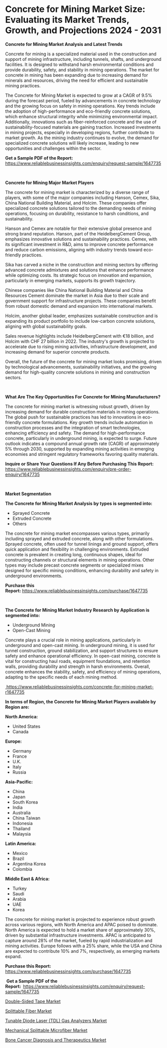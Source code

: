 <p><h1>Concrete for Mining Market Size: Evaluating its Market Trends, Growth, and Projections 2024 - 2031</h1></p><p><strong>Concrete for Mining Market Analysis and Latest Trends</strong></p>
<p><p>Concrete for mining is a specialized material used in the construction and support of mining infrastructure, including tunnels, shafts, and underground facilities. It is designed to withstand harsh environmental conditions and provide durability, safety, and stability in mining operations. The market for concrete in mining has been expanding due to increasing demand for minerals and resources, driving the need for efficient and sustainable mining practices.</p><p>The Concrete for Mining Market is expected to grow at a CAGR of 9.5% during the forecast period, fueled by advancements in concrete technology and the growing focus on safety in mining operations. Key trends include the adoption of high-performance and eco-friendly concrete solutions, which enhance structural integrity while minimizing environmental impact. Additionally, innovations such as fiber-reinforced concrete and the use of sustainability-focused materials are gaining traction. Increased investments in mining projects, especially in developing regions, further contribute to market growth. As the mining industry continues to evolve, the demand for specialized concrete solutions will likely increase, leading to new opportunities and challenges within the sector.</p></p>
<p><strong>Get a Sample PDF of the Report:&nbsp;</strong> <a href="https://www.reliablebusinessinsights.com/enquiry/request-sample/1647735?utm_campaign=112&utm_medium=2&utm_source=Github&utm_content=ia&utm_term=27102024&utm_id=concrete-for-mining">https://www.reliablebusinessinsights.com/enquiry/request-sample/1647735</a></p>
<p>&nbsp;</p>
<p><strong>Concrete for Mining Major Market Players</strong></p>
<p><p>The concrete for mining market is characterized by a diverse range of players, with some of the major companies including Hanson, Cemex, Sika, China National Building Material, and Holcim. These companies offer specialized concrete solutions tailored to the demanding needs of mining operations, focusing on durability, resistance to harsh conditions, and sustainability.</p><p>Hanson and Cemex are notable for their extensive global presence and strong brand reputation. Hanson, part of the HeidelbergCement Group, emphasizes innovative solutions and sustainability practices. Cemex, with its significant investment in R&D, aims to improve concrete performance and reduce carbon emissions, aligning with industry trends toward eco-friendly practices.</p><p>Sika has carved a niche in the construction and mining sectors by offering advanced concrete admixtures and solutions that enhance performance while optimizing costs. Its strategic focus on innovation and expansion, particularly in emerging markets, supports its growth trajectory.</p><p>Chinese companies like China National Building Material and China Resources Cement dominate the market in Asia due to their scale and government support for infrastructure projects. These companies benefit from robust domestic demand and expansion into international markets.</p><p>Holcim, another global leader, emphasizes sustainable construction and is expanding its product portfolio to include low-carbon concrete solutions, aligning with global sustainability goals.</p><p>Sales revenue highlights include HeidelbergCement with €18 billion, and Holcim with CHF 27 billion in 2022. The industry's growth is projected to accelerate due to rising mining activities, infrastructure development, and increasing demand for superior concrete products.</p><p>Overall, the future of the concrete for mining market looks promising, driven by technological advancements, sustainability initiatives, and the growing demand for high-quality concrete solutions in mining and construction sectors.</p></p>
<p>&nbsp;</p>
<p><strong>What Are The Key Opportunities For Concrete for Mining Manufacturers?</strong></p>
<p><p>The concrete for mining market is witnessing robust growth, driven by increasing demand for durable construction materials in mining operations. The global push for sustainable practices has led to innovations in eco-friendly concrete formulations. Key growth trends include automation in construction processes and the integration of smart technologies, enhancing efficiency and safety. The demand for high-performance concrete, particularly in underground mining, is expected to surge. Future outlook indicates a compound annual growth rate (CAGR) of approximately 5% through 2030, supported by expanding mining activities in emerging economies and stringent regulatory frameworks favoring quality materials.</p></p>
<p><strong>Inquire or Share Your Questions If Any Before Purchasing This Report:</strong> <a href="https://www.reliablebusinessinsights.com/enquiry/pre-order-enquiry/1647735?utm_campaign=112&utm_medium=2&utm_source=Github&utm_content=ia&utm_term=27102024&utm_id=concrete-for-mining">https://www.reliablebusinessinsights.com/enquiry/pre-order-enquiry/1647735</a></p>
<p>&nbsp;</p>
<p><strong>Market Segmentation</strong></p>
<p><strong>The Concrete for Mining Market Analysis by types is segmented into:</strong></p>
<p><ul><li>Sprayed Concrete</li><li>Extruded Concrete</li><li>Others</li></ul></p>
<p><p>The concrete for mining market encompasses various types, primarily including sprayed and extruded concrete, along with other formulations. Sprayed concrete, often used for tunnel linings and ground support, offers quick application and flexibility in challenging environments. Extruded concrete is prevalent in creating long, continuous shapes, ideal for constructing channels or structural elements in mining operations. Other types may include precast concrete segments or specialized mixes designed for specific mining conditions, enhancing durability and safety in underground environments.</p></p>
<p><strong>Purchase this Report:&nbsp;</strong><a href="https://www.reliablebusinessinsights.com/purchase/1647735?utm_campaign=112&utm_medium=2&utm_source=Github&utm_content=ia&utm_term=27102024&utm_id=concrete-for-mining">https://www.reliablebusinessinsights.com/purchase/1647735</a></p>
<p>&nbsp;</p>
<p><strong>The Concrete for Mining Market Industry Research by Application is segmented into:</strong></p>
<p><ul><li>Underground Mining</li><li>Open-Cast Mining</li></ul></p>
<p><p>Concrete plays a crucial role in mining applications, particularly in underground and open-cast mining. In underground mining, it is used for tunnel construction, ground stabilization, and support structures to ensure safety and enhance operational efficiency. In open-cast mining, concrete is vital for constructing haul roads, equipment foundations, and retention walls, providing durability and strength in harsh environments. Overall, concrete enhances the stability, safety, and efficiency of mining operations, adapting to the specific needs of each mining method.</p></p>
<p><a href="https://www.reliablebusinessinsights.com/concrete-for-mining-market-r1647735?utm_campaign=112&utm_medium=2&utm_source=Github&utm_content=ia&utm_term=27102024&utm_id=concrete-for-mining">&nbsp;https://www.reliablebusinessinsights.com/concrete-for-mining-market-r1647735</a></p>
<p><strong>In terms of Region, the Concrete for Mining Market Players available by Region are:</strong></p>
<p>
    <p> <strong> North America: </strong>
        <ul>
            <li>United States</li>
            <li>Canada</li>
        </ul>
        </p> 
    <p> <strong> Europe: </strong>
        <ul>
            <li>Germany</li>
            <li>France</li>
            <li>U.K.</li>
            <li>Italy</li>
            <li>Russia</li>
        </ul>
        </p> 
    <p> <strong> Asia-Pacific: </strong>
        <ul>
            <li>China</li>
            <li>Japan</li>
            <li>South Korea</li>
            <li>India</li>
            <li>Australia</li>
            <li>China Taiwan</li>
            <li>Indonesia</li>
            <li>Thailand</li>
            <li>Malaysia</li>
        </ul>
        </p> 
    <p> <strong> Latin America: </strong>
        <ul>
            <li>Mexico</li>
            <li>Brazil</li>
            <li>Argentina Korea</li>
            <li>Colombia</li>
        </ul>
        </p> 
    <p> <strong> Middle East & Africa: </strong>
        <ul>
            <li>Turkey</li>
            <li>Saudi</li>
            <li>Arabia</li>
            <li>UAE</li>
            <li>Korea</li>
        </ul>
    </p>
    </p>
<p><p>The concrete for mining market is projected to experience robust growth across various regions, with North America and APAC poised to dominate. North America is expected to hold a market share of approximately 30%, driven by substantial infrastructure investments. APAC is anticipated to capture around 28% of the market, fueled by rapid industrialization and mining activities. Europe follows with a 25% share, while the USA and China are expected to contribute 10% and 7%, respectively, as emerging markets expand.</p></p>
<p><strong>Purchase this Report: </strong><a href="https://www.reliablebusinessinsights.com/purchase/1647735?utm_campaign=112&utm_medium=2&utm_source=Github&utm_content=ia&utm_term=27102024&utm_id=concrete-for-mining">https://www.reliablebusinessinsights.com/purchase/1647735</a></p>
<p>&nbsp;<strong>Get a Sample PDF of the Report:&nbsp;&nbsp;</strong><a href="https://www.reliablebusinessinsights.com/enquiry/request-sample/1647735?utm_campaign=112&utm_medium=2&utm_source=Github&utm_content=ia&utm_term=27102024&utm_id=concrete-for-mining">https://www.reliablebusinessinsights.com/enquiry/request-sample/1647735</a></p>
<p><strong></strong></p>
<p><p><a href="https://www.linkedin.com/pulse/global-double-sided-tape-market-size-trends-analysis-regional-vb0ze?utm_campaign=112&utm_medium=2&utm_source=Github&utm_content=ia&utm_term=27102024&utm_id=concrete-for-mining">Double-Sided Tape Market</a></p><p><a href="https://github.com/denishaucarn/Market-Research-Report-List-1/blob/main/splittable-fiber-market.md?utm_campaign=112&utm_medium=2&utm_source=Github&utm_content=ia&utm_term=27102024&utm_id=concrete-for-mining">Splittable Fiber Market</a></p><p><a href="https://issuu.com/reportprime-2/docs/tunable-diode-laser-tdl-gas-analyze_46277cbdb8e841?utm_campaign=112&utm_medium=2&utm_source=Github&utm_content=ia&utm_term=27102024&utm_id=concrete-for-mining">Tunable Diode Laser (TDL) Gas Analyzers Market</a></p><p><a href="https://github.com/wenonaelwil/Market-Research-Report-List-1/blob/main/mechanical-splittable-microfiber-market.md?utm_campaign=112&utm_medium=2&utm_source=Github&utm_content=ia&utm_term=27102024&utm_id=concrete-for-mining">Mechanical Splittable Microfiber Market</a></p><p><a href="https://www.linkedin.com/pulse/bone-cancer-diagnosis-therapeutics-market-research-report-2024-tadpe?utm_campaign=112&utm_medium=2&utm_source=Github&utm_content=ia&utm_term=27102024&utm_id=concrete-for-mining">Bone Cancer Diagnosis and Therapeutics Market</a></p></p>